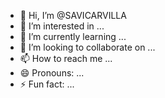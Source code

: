 - 👋 Hi, I’m @SAVICARVILLA
- 👀 I’m interested in ...
- 🌱 I’m currently learning ...
- 💞️ I’m looking to collaborate on ...
- 📫 How to reach me ...
- 😄 Pronouns: ...
- ⚡ Fun fact: ...

<!---
SAVICARVILLA/SAVICARVILLA is a ✨ special ✨ repository because its `README.md` (this file) appears on your GitHub profile.
You can click the Preview link to take a look at your changes.
--->
